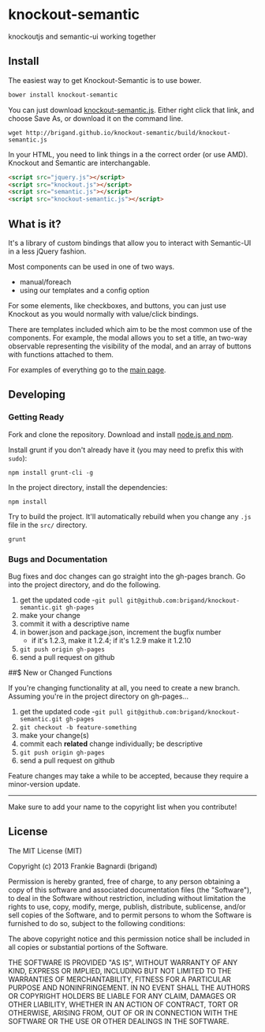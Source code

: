 knockout-semantic
=================

knockoutjs and semantic-ui working together

## Install

The easiest way to get Knockout-Semantic is to use bower.

```bash
bower install knockout-semantic
```

You can just download [knockout-semantic.js](http://brigand.github.io/knockout-semantic/build/knockout-semantic.js).
Either right click that link, and choose Save As, or download it on the command line.

    wget http://brigand.github.io/knockout-semantic/build/knockout-semantic.js

In your HTML, you need to link things in a the correct order (or use AMD).  Knockout
and Semantic are interchangable.

```html
<script src="jquery.js"></script>
<script src="knockout.js"></script>
<script src="semantic.js"></script>
<script src="knockout-semantic.js"></script>
```

## What is it?

It's a library of custom bindings that allow you to interact with Semantic-UI in a less
jQuery fashion.

Most components can be used in one of two ways.

 - manual/foreach
 - using our templates and a config option

For some elements, like checkboxes, and buttons, you can just use Knockout as you would normally
with value/click bindings.

There are templates included which aim to be the most common use of the components.  For example,
the modal allows you to set a title, an two-way observable representing the visibility
of the modal, and an array of buttons with functions attached to them.

For examples of everything go to the [main page](http://brigand.github.io/knockout-semantic/).

## Developing

### Getting Ready

Fork and clone the repository.  Download and install [node.js and npm](http://nodejs.org/download/).

Install grunt if you don't already have it (you may need to prefix this with `sudo`):

    npm install grunt-cli -g

In the project directory, install the dependencies:

    npm install

Try to build the project.  It'll automatically rebuild when you change any `.js` file in
the `src/` directory.

    grunt

### Bugs and Documentation

Bug fixes and doc changes can go straight into the gh-pages branch.
Go into the project directory, and do the following.

1. get the updated code
    -`git pull git@github.com:brigand/knockout-semantic.git gh-pages`
1. make your change
1. commit it with a descriptive name
1. in bower.json and package.json, increment the bugfix number
   - if it's 1.2.3, make it 1.2.4; if it's 1.2.9 make it 1.2.10
1. `git push origin gh-pages`
1. send a pull request on github

##$ New or Changed Functions

If you're changing functionality at all, you need to create a new branch.  Assuming you're
in the project directory on gh-pages...

1. get the updated code
    -`git pull git@github.com:brigand/knockout-semantic.git gh-pages`
1. `git checkout -b feature-something`
1. make your change(s)
1. commit each **related** change individually; be descriptive
1. `git push origin gh-pages`
1. send a pull request on github

Feature changes may take a while to be accepted, because they require a minor-version
update.

---

Make sure to add your name to the copyright list when you contribute!

## License

The MIT License (MIT)

Copyright (c) 2013 Frankie Bagnardi (brigand)

Permission is hereby granted, free of charge, to any person obtaining a copy
of this software and associated documentation files (the "Software"), to deal
in the Software without restriction, including without limitation the rights
to use, copy, modify, merge, publish, distribute, sublicense, and/or sell
copies of the Software, and to permit persons to whom the Software is
furnished to do so, subject to the following conditions:

The above copyright notice and this permission notice shall be included in
all copies or substantial portions of the Software.

THE SOFTWARE IS PROVIDED "AS IS", WITHOUT WARRANTY OF ANY KIND, EXPRESS OR
IMPLIED, INCLUDING BUT NOT LIMITED TO THE WARRANTIES OF MERCHANTABILITY,
FITNESS FOR A PARTICULAR PURPOSE AND NONINFRINGEMENT. IN NO EVENT SHALL THE
AUTHORS OR COPYRIGHT HOLDERS BE LIABLE FOR ANY CLAIM, DAMAGES OR OTHER
LIABILITY, WHETHER IN AN ACTION OF CONTRACT, TORT OR OTHERWISE, ARISING FROM,
OUT OF OR IN CONNECTION WITH THE SOFTWARE OR THE USE OR OTHER DEALINGS IN
THE SOFTWARE.
